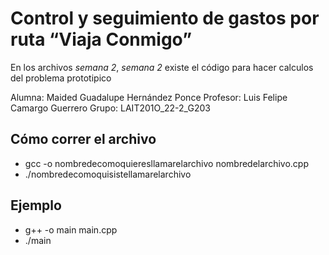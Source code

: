 # Control y seguimiento de gastos por ruta “Viaja Conmigo”

En los archivos *semana 2*, *semana 2*  existe el código para hacer calculos del problema prototipico

Alumna: Maided Guadalupe Hernández Ponce
Profesor: Luis Felipe Camargo Guerrero
Grupo: LAIT201O_22-2_G203

## Cómo correr el archivo

- gcc -o nombredecomoquieresllamarelarchivo nombredelarchivo.cpp
- ./nombredecomoquisistellamarelarchivo

 ## Ejemplo
- g++ -o main main.cpp
- ./main